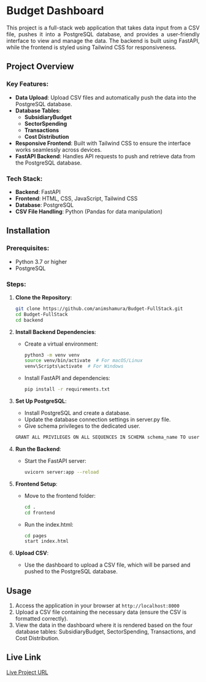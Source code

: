 

# Budget Dashboard

<div align="justify">
This project is a full-stack web application that takes data input from a CSV file, pushes it into a PostgreSQL database, and provides a user-friendly interface to view and manage the data. The backend is built using FastAPI, while the frontend is styled using Tailwind CSS for responsiveness.
</div>

## Project Overview

### Key Features:
- **Data Upload**: Upload CSV files and automatically push the data into the PostgreSQL database.
- **Database Tables**: 
  - **SubsidiaryBudget**
  - **SectorSpending**
  - **Transactions**
  - **Cost Distribution**
- **Responsive Frontend**: Built with Tailwind CSS to ensure the interface works seamlessly across devices.
- **FastAPI Backend**: Handles API requests to push and retrieve data from the PostgreSQL database.

### Tech Stack:
- **Backend**: FastAPI
- **Frontend**: HTML, CSS, JavaScript, Tailwind CSS
- **Database**: PostgreSQL
- **CSV File Handling**: Python (Pandas for data manipulation)

## Installation

### Prerequisites:
- Python 3.7 or higher
- PostgreSQL


### Steps:

1. **Clone the Repository**:
   ```bash
   git clone https://github.com/animshamura/Budget-FullStack.git
   cd Budget-FullStack
   cd backend
   ```

2. **Install Backend Dependencies**:
   - Create a virtual environment:
     ```bash
     python3 -m venv venv
     source venv/bin/activate  # For macOS/Linux
     venv\Scripts\activate  # For Windows
     ```
   - Install FastAPI and dependencies:
     ```bash
     pip install -r requirements.txt
     ```

3. **Set Up PostgreSQL**:
   - Install PostgreSQL and create a database.
   - Update the database connection settings in server.py file. 
   - Give schema privileges to the dedicated user.
    ```bash
    GRANT ALL PRIVILEGES ON ALL SEQUENCES IN SCHEMA schema_name TO username;
    ```
4. **Run the Backend**:
   - Start the FastAPI server:
     ```bash
     uvicorn server:app --reload
     ```

5. **Frontend Setup**:
   - Move to the frontend folder:
     ```bash
     cd .
     cd frontend
     ```
   - Run the index.html:
     ```bash
     cd pages
     start index.html
     ```

6. **Upload CSV**: 
   - Use the dashboard to upload a CSV file, which will be parsed and pushed to the PostgreSQL database.

## Usage

1. Access the application in your browser at `http://localhost:8000` 
2. Upload a CSV file containing the necessary data (ensure the CSV is formatted correctly).
3. View the data in the dashboard where it is rendered based on the four database tables: SubsidiaryBudget, SectorSpending, Transactions, and Cost Distribution.

## Live Link

[Live Project URL](https://shamura-dashboard.netlify.app)



